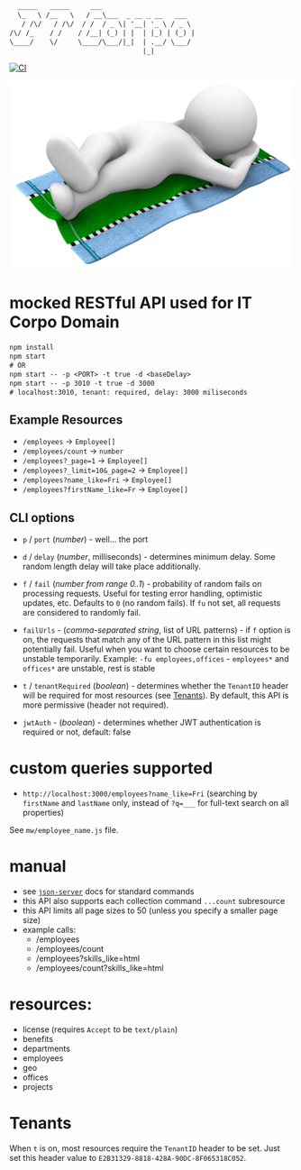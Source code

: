 ```
  _____   _____     ___                       
  \_   \ /__   \   / __\___  _ __ _ __   ___  
   / /\/   / /\/  / /  / _ \| '__| '_ \ / _ \ 
/\/ /_    / /    / /__| (_) | |  | |_) | (_) |
\____/    \/     \____/\___/|_|  | .__/ \___/ 
                                 |_|          
```

[![CI](https://github.com/ducin-public/itcorpo-api/actions/workflows/test.yml/badge.svg)](https://github.com/ducin-public/itcorpo-api/actions)

![REST](REST.png)

# mocked RESTful API used for IT Corpo Domain

    npm install
    npm start
    # OR
    npm start -- -p <PORT> -t true -d <baseDelay>
    npm start -- -p 3010 -t true -d 3000
    # localhost:3010, tenant: required, delay: 3000 miliseconds

## Example Resources

- `/employees` -> `Employee[]`
- `/employees/count` -> `number`
- `/employees?_page=1` -> `Employee[]`
- `/employees?_limit=10&_page=2` -> `Employee[]`
- `/employees?name_like=Fri` -> `Employee[]`
- `/employees?firstName_like=Fr` -> `Employee[]`

## CLI options

- `p` / `port` (*number*) - well... the port

- `d` / `delay` (*number*, milliseconds) - determines minimum delay. Some random length delay will take place additionally.

- `f` / `fail` (*number from range 0..1*) - probability of random fails on processing requests. Useful for testing error handling, optimistic updates, etc. Defaults to `0` (no random fails). If `fu` not set, all requests are considered to randomly fail.

- `failUrls` - (*comma-separated string*, list of URL patterns) - if `f` option is on, the requests that match any of the URL pattern in this list might potentially fail. Useful when you want to choose certain resources to be unstable temporarily. Example: `-fu employees,offices` - `employees*` and `offices*` are unstable, rest is stable

- `t` / `tenantRequired` (*boolean*) - determines whether the `TenantID` header will be required for most resources (see [Tenants](#Tenants)). By default, this API is more permissive (header not required).

- `jwtAuth` - (*boolean*) - determines whether JWT authentication is required or not, default: false

# custom queries supported

- `http://localhost:3000/employees?name_like=Fri` (searching by `firstName` and `lastName` only, instead of `?q=___` for full-text search on all properties)

See `mw/employee_name.js` file.

# manual

 * see [`json-server`](https://github.com/typicode/json-server) docs for standard commands
 * this API also supports each collection command `...count` subresource
 * this API limits all page sizes to 50 (unless you specify a smaller page size)
 * example calls:
    * /employees
    * /employees/count
    * /employees?skills_like=html
    * /employees/count?skills_like=html

# resources:

 * license (requires `Accept` to be `text/plain`)
 * benefits
 * departments
 * employees
 * geo
 * offices
 * projects

# Tenants

When `t` is on, most resources require the `TenantID` header to be set. Just set this header value to `E2B31329-8818-428A-90DC-8F065318C052`.
